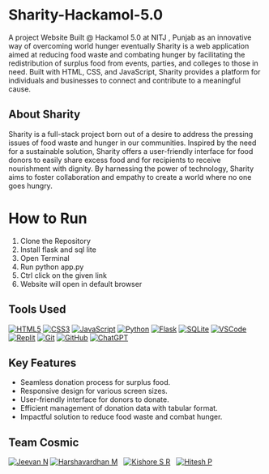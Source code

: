 # Sharity-Hackamol-5.0
A project Website Built  @ Hackamol 5.0 at NITJ , Punjab as an innovative way of overcoming world hunger eventually
Sharity is a web application aimed at reducing food waste and combating hunger by facilitating the redistribution of surplus food from events, parties, and colleges to those in need. Built with HTML, CSS, and JavaScript, Sharity provides a platform for individuals and businesses to connect and contribute to a meaningful cause.

<!-- <a href="#" target="_blank">**PROJECT LINK** 🚀</a> -->


## About Sharity
Sharity is a full-stack project born out of a desire to address the pressing issues of food waste and hunger in our communities. Inspired by the need for a sustainable solution, Sharity offers a user-friendly interface for food donors to easily share excess food and for recipients to receive nourishment with dignity. By harnessing the power of technology, Sharity aims to foster collaboration and empathy to create a world where no one goes hungry.

# How to Run
1.  Clone the Repository
2. Install flask and sql lite
3. Open Terminal
4. Run python app.py
5. Ctrl click on the given link
6. Website will open in default browser

## Tools Used
[![HTML5](https://img.shields.io/badge/html5%20-%23E34F26.svg?&style=for-the-badge&logo=html5&logoColor=white)](/)
[![CSS3](https://img.shields.io/badge/CSS3-%231572B6.svg?style=for-the-badge&logo=css3&logoColor=white)](/)
[![JavaScript](https://img.shields.io/badge/javascript%20-%23323330.svg?&style=for-the-badge&logo=javascript&logoColor=%23F7DF1E)](/)
[![Python](https://img.shields.io/badge/Python-%233776AB.svg?style=for-the-badge&logo=python&logoColor=white)](/)
[![Flask](https://img.shields.io/badge/Flask-%23000.svg?style=for-the-badge&logo=flask&logoColor=white)](/)
[![SQLite](https://img.shields.io/badge/SQLite-%2307405e.svg?style=for-the-badge&logo=sqlite&logoColor=white)](/)
[![VSCode](https://img.shields.io/badge/VSCode-%23007ACC.svg?style=for-the-badge&logo=visual-studio-code&logoColor=white)](/)
[![Replit](https://img.shields.io/badge/Replit-%23FF6F61.svg?style=for-the-badge&logo=replit&logoColor=white)](/)
[![Git](https://img.shields.io/badge/Git-5E5E5E?style=for-the-badge&logo=git&logoColor=F05032)](/)
[![GitHub](https://img.shields.io/badge/GitHub-5E5E5E?style=for-the-badge&logo=github&logoColor=181717)](/)
[![ChatGPT](https://img.shields.io/badge/ChatGPT-3D7BF7?style=for-the-badge&logo=openai&logoColor=white)](/)


<!-- ## Website Preview
![website-img](https://github.com/codingstella/personal-blog-website/assets/113582974/a2600ea4-f7c1-4faa-93f1-26ab4259ada4) -->

## Key Features
- Seamless donation process for surplus food.
- Responsive design for various screen sizes.
- User-friendly interface for donors to donate.
- Efficient management of donation data with tabular format.
- Impactful solution to reduce food waste and combat hunger.

## Team Cosmic
[![Jeevan N](https://img.shields.io/badge/jeevan%20n-%230077B5.svg?style=for-the-badge&logo=linkedin&logoColor=white)](https://www.linkedin.com/in/jeevan-n-39a5652a3?utm_source=share&utm_campaign=share_via&utm_content=profile&utm_medium=android_app)
[![Harshavardhan M](https://img.shields.io/badge/harshavardhan%20m-%230077B5.svg?style=for-the-badge&logo=linkedin&logoColor=white)](https://www.linkedin.com/in/harshavardhan-md/) &nbsp;
[![Kishore S R](https://img.shields.io/badge/kishore%20s%20r-%230077B5.svg?style=for-the-badge&logo=linkedin&logoColor=white)](https://www.linkedin.com/in/Kishore-SR) &nbsp;
[![Hitesh P](https://img.shields.io/badge/hitesh%20p-%230077B5.svg?style=for-the-badge&logo=linkedin&logoColor=white)](https://www.linkedin.com/in/hitesh-p-aa55662a3)
&nbsp;
